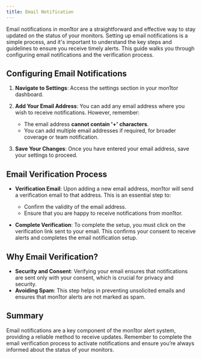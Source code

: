 ```yaml
---
title: Email Notification
---
```


Email notifications in mon1tor are a straightforward and effective way to stay updated on the status of your monitors. Setting up email notifications is a simple process, and it's important to understand the key steps and guidelines to ensure you receive timely alerts. This guide walks you through configuring email notifications and the verification process.

## Configuring Email Notifications

1. **Navigate to Settings**: Access the settings section in your mon1tor dashboard.

2. **Add Your Email Address**: You can add any email address where you wish to receive notifications. However, remember:

   - The email address **cannot contain '+' characters**.
   - You can add multiple email addresses if required, for broader coverage or team notification.

3. **Save Your Changes**: Once you have entered your email address, save your settings to proceed.

## Email Verification Process

- **Verification Email**: Upon adding a new email address, mon1tor will send a verification email to that address. This is an essential step to:

  - Confirm the validity of the email address.
  - Ensure that you are happy to receive notifications from mon1tor.

- **Complete Verification**: To complete the setup, you must click on the verification link sent to your email. This confirms your consent to receive alerts and completes the email notification setup.

## Why Email Verification?

- **Security and Consent**: Verifying your email ensures that notifications are sent only with your consent, which is crucial for privacy and security.
- **Avoiding Spam**: This step helps in preventing unsolicited emails and ensures that mon1tor alerts are not marked as spam.

## Summary

Email notifications are a key component of the mon1tor alert system, providing a reliable method to receive updates. Remember to complete the email verification process to activate notifications and ensure you’re always informed about the status of your monitors.
